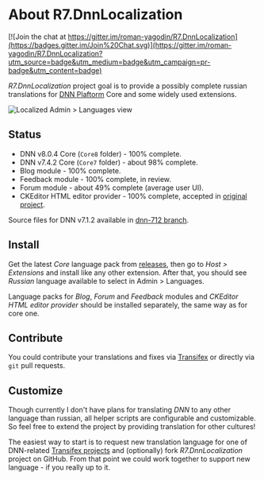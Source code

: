 # About R7.DnnLocalization

[![Join the chat at https://gitter.im/roman-yagodin/R7.DnnLocalization](https://badges.gitter.im/Join%20Chat.svg)](https://gitter.im/roman-yagodin/R7.DnnLocalization?utm_source=badge&utm_medium=badge&utm_campaign=pr-badge&utm_content=badge)

*R7.DnnLocalization* project goal is to provide a possibly complete russian translations for [DNN Plaftorm](http://www.dnnsoftware.com/) Core and some widely used extensions.

![Localized Admin &gt; Languages view](https://raw.githubusercontent.com/roman-yagodin/R7.DnnLocalization/master/images/admin_languages.png)

## Status

- DNN v8.0.4 Core (`Core8` folder) - 100% complete.
- DNN v7.4.2 Core (`Core7` folder) - about 98% complete.
- Blog module - 100% complete.
- Feedback module - 100% complete, in review.
- Forum module - about 49% complete (average user UI).
- CKEditor HTML editor provider - 100% complete, accepted in [original project](https://github.com/w8tcha/dnnckeditor).

Source files for DNN v7.1.2 available in [dnn-712 branch](https://github.com/roman-yagodin/R7.DnnLocalization/tree/dnn-712).

## Install

Get the latest *Core* language pack from [releases](https://github.com/roman-yagodin/R7.DnnLocalization/releases),
then go to *Host &gt; Extensions* and install like any other extension. After that, you should see *Russian*
language available to select in Admin &gt; Languages.

Language packs for *Blog*, *Forum* and *Feedback* modules and *CKEditor HTML editor provider* should be installed separately, 
the same way as for core one.

## Contribute

You could contribute your translations and fixes
via [Transifex](https://www.transifex.com/organization/r7solutions) or directly via `git` pull requests.

## Customize

Though currently I don't have plans for translating *DNN* to any other language than russian, 
all helper scripts are configurable and customizable. So feel free to extend the project by providing 
translation for other cultures!

The easiest way to start is to request new translation language 
for one of DNN-related [Transifex projects](https://www.transifex.com/r7solutions/) 
and (optionally) fork *R7.DnnLocalization* project on GitHub. 
From that point we could work together to support new language - if you really up to it.
